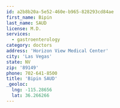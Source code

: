 ```yaml
---
id: a2b8b20a-5e52-460e-b965-828293cd84ae
first_name: Bipin
last_name: SAUD
license: M.D.
services:
  - gastroenterology
category: doctors
address: 'Horizon View Medical Center'
city: 'Las Vegas'
state: NV
zip: '89149'
phone: 702-641-8500
title: 'Bipin SAUD'
_geoloc:
  lng: -115.28656
  lat: 36.266266
---
```

